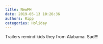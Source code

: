 ```yaml
---
title: NewFH
date: 2019-05-13 10:26:36
authors: Ripp
categories: Holiday
---
```


 Trailers remind kids they from Alabama. Sad!!!